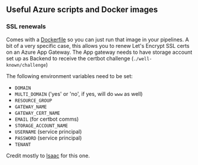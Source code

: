 ## Useful Azure scripts and Docker images

### SSL renewals

Comes with a [Dockerfile](./ssl-renewal/Dockerfile) so you can just run that image in your pipelines.
A bit of a very specific case, this allows you to renew Let's Encrypt SSL certs on an Azure App Gateway.
The App gateway needs to have storage account set up as Backend to receive the certbot challenge (`./well-known/challenge`)

The following environment variables need to be set:
* `DOMAIN`
* `MULTI_DOMAIN` ('yes' or 'no', if yes, will do `www` as well)
* `RESOURCE_GROUP`
* `GATEWAY_NAME`
* `GATEWAY_CERT_NAME`
* `EMAIL` (for certbot comms)
* `STORAGE_ACCOUNT_NAME`
* `USERNAME` (service principal)
* `PASSWORD` (service principal)
* `TENANT`

Credit mostly to [Isaac](@isaaccarrington) for this one.